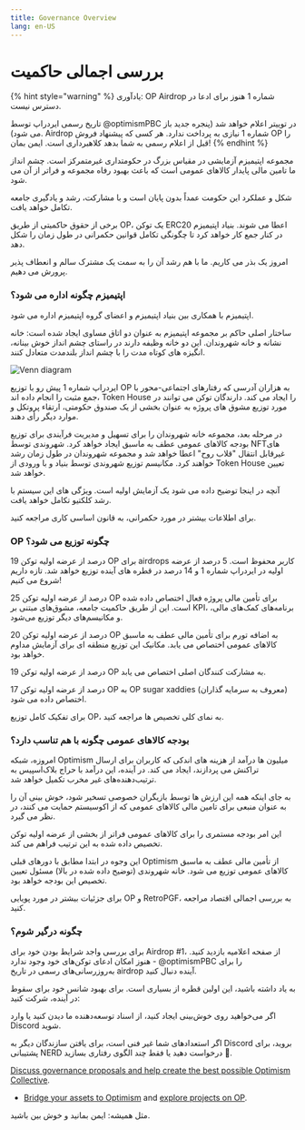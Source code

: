 ```yaml
---
title: Governance Overview
lang: en-US
---
```


# بررسی اجمالی حاکمیت

{% hint style="warning" %}
&#x20; یادآوری: OP Airdrop شماره 1 هنوز برای ادعا در دسترس نیست.                                                              &#x20;

تاریخ رسمی ایردراپ توسط @optimismPBC در توییتر اعلام خواهد شد (پنجره جدید باز می شود).               Airdrop شماره 1 نیازی به پرداخت ندارد. هر کسی که پیشنهاد فروش OP را قبل از اعلام رسمی به شما             بدهد کلاهبرداری است. ایمن بمان!                                                                                                              &#x20;
{% endhint %}

مجموعه اپتیمیزم آزمایشی در مقیاس بزرگ در حکومتداری غیرمتمرکز است. چشم انداز ما تامین مالی پایدار کالاهای   عمومی است که باعث بهبود رفاه مجموعه و فراتر از آن می شود.                                                                                   &#x20;

شکل و عملکرد این حکومت عمداً بدون پایان است و با مشارکت، رشد و یادگیری جامعه تکامل خواهد یافت.                             &#x20;

برخی از حقوق حاکمیتی از طریق OP، یک توکن ERC20 اعطا می شوند. بنیاد اپتیمیزم در کنار جمع کار خواهد کرد تا چگونگی تکامل قوانین حکمرانی در طول زمان را شکل دهد.                                                                                        &#x20;

امروز یک بذر می کاریم. ما با هم رشد آن را به سمت یک مشترک سالم و انعطاف پذیر پرورش می دهیم.                             &#x20;

### اپتیمیزم چگونه اداره می شود؟                                                                                   &#x20;

اپتیمیزم با همکاری بین بنیاد اپتیمیزم و اعضای گروه اپتیمیزم اداره می شود.                                                       &#x20;

ساختار اصلی حاکم بر مجموعه اپتیمیزم به عنوان دو اتاق مساوی ایجاد شده است: خانه نشانه و خانه شهروندان. این دو خانه وظیفه دارند در راستای چشم انداز خوش بینانه، انگیزه های کوتاه مدت را با چشم انداز بلندمدت متعادل کنند.                                                                                                                                                           &#x20;

![Venn diagram](../../src/assets/docs/governance/readme/houses.jpeg)

ایردراپ شماره 1 پیش رو با توزیع OP به هزاران آدرسی که رفتارهای اجتماعی-محور با جمع مثبت را انجام داده اند،               Token House را ایجاد می کند. دارندگان توکن می توانند در مورد توزیع مشوق های پروژه به عنوان بخشی از یک             صندوق حکومتی، ارتقاء پروتکل و موارد دیگر رأی دهند.                                                                                                   &#x20;

در مرحله بعد، مجموعه خانه شهروندان را برای تسهیل و مدیریت فرآیندی برای توزیع بودجه کالاهای عمومی عطف به              ماسبق ایجاد خواهد کرد. شهروندی توسط NFTهای غیرقابل انتقال "قلاب روح" اعطا خواهد شد و مجموعه شهروندان           در طول زمان رشد خواهند کرد. مکانیسم توزیع شهروندی توسط بنیاد و با ورودی از Token House تعیین خواهد شد.         &#x20;

آنچه در اینجا توضیح داده می شود یک آزمایش اولیه است. ویژگی های این سیستم با رشد کلکتیو تکامل خواهد یافت.            &#x20;

برای اطلاعات بیشتر در مورد حکمرانی، به قانون اساسی کاری مراجعه کنید.                                                                 &#x20;

### &#x20;                                                                                OP چگونه توزیع می شود؟&#x20;

19 درصد از عرضه اولیه توکن OP برای airdrops کاربر محفوظ است. 5 درصد از عرضه اولیه در ایردراپ شماره 1 و             14 درصد در قطره های آینده توزیع خواهد شد. تازه داریم شروع می کنیم!                                                                       &#x20;

25 درصد از عرضه اولیه توکن OP برای تأمین مالی پروژه فعال اختصاص داده شده است. این از طریق حاکمیت                           جامعه، مشوق‌های مبتنی بر KPI، برنامه‌های کمک‌های مالی، و مکانیسم‌های دیگر توزیع می‌شود.                              &#x20;

20 درصد از عرضه اولیه توکن OP به اضافه تورم برای تأمین مالی عطف به ماسبق کالاهای عمومی اختصاص می              یابد. مکانیک این توزیع منطقه ای برای آزمایش مداوم خواهد بود.                                                                                     &#x20;

19 درصد از عرضه اولیه توکن OP به مشارکت کنندگان اصلی اختصاص می یابد.                                                               &#x20;

17 درصد از عرضه اولیه توکن OP به OP sugar xaddies (معروف به سرمایه گذاران) اختصاص داده می شود.                  &#x20;

برای تفکیک کامل توزیع OP، به نمای کلی تخصیص ها مراجعه کنید.                                                                       &#x20;

### بودجه کالاهای عمومی چگونه با هم تناسب دارد؟                                                      &#x20;

امروزه، شبکه Optimism میلیون ها درآمد از هزینه های اندکی که کاربران برای ارسال تراکنش می پردازند، ایجاد می              کند. در آینده، این درآمد با حراج بلاک‌اسپیس به ترتیب‌دهنده‌های غیر مخرب تکمیل خواهد شد.                                               &#x20;

به جای اینکه همه این ارزش ها توسط بازیگران خصوصی تسخیر شود، خوش بینی آن را به عنوان منبعی برای تامین               مالی کالاهای عمومی که از اکوسیستم حمایت می کنند، در نظر می گیرد.                                                                     &#x20;

این امر بودجه مستمری را برای کالاهای عمومی فراتر از بخشی از عرضه اولیه توکن تخصیص داده شده به این ترتیب                  فراهم می کند.                                                                                                                                                   &#x20;

این وجوه در ابتدا مطابق با دورهای قبلی Optimism از تأمین مالی عطف به ماسبق کالاهای عمومی توزیع می شود.     خانه شهروندی (توضیح داده شده در بالا) مسئول تعیین تخصیص این بودجه خواهد بود.                                             &#x20;

برای جزئیات بیشتر در مورد پویایی OP و RetroPGF، به بررسی اجمالی اقتصاد مراجعه کنید.                                         &#x20;

### چگونه درگیر شوم؟                                                                                                        &#x20;

برای بررسی واجد شرایط بودن خود برای Airdrop #1، از صفحه اعلامیه بازدید کنید. هنوز امکان ادعای توکن‌های خود              وجود ندارد - @optimismPBC را برای به‌روزرسانی‌های رسمی در تاریخ airdrop آینده دنبال کنید.                                     &#x20;

به یاد داشته باشید، این اولین قطره از بسیاری است. برای بهبود شانس خود برای سقوط در آینده، شرکت کنید:                     &#x20;

اگر می‌خواهید روی خوش‌بینی ایجاد کنید، از اسناد توسعه‌دهنده ما دیدن کنید یا وارد Discord شوید.                               &#x20;

اگر استعدادهای شما غیر فنی است، برای یافتن سازندگان دیگر به Discord بروید، برای پشتیبانی NERD درخواست     دهید یا فقط چند الگوی رفتاری بسازید 🍉.                                                                                                                    &#x20;

[Discuss governance proposals and help create the best possible Optimism Collective](https://gov.optimism.io/).

* [Bridge your assets to Optimism](https://app.optimism.io/bridge) and [explore projects on OP](https://www.optimism.io/apps/all).

مثل همیشه: ایمن بمانید و خوش بین باشید.                                                                                                                            &#x20;
